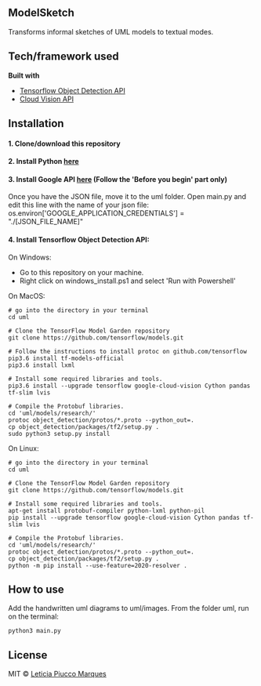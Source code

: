 ## ModelSketch
Transforms informal sketches of UML models to textual modes.

## Tech/framework used
<b>Built with</b>
- [Tensorflow Object Detection API](https://electron.atom.io)
- [Cloud Vision API](https://cloud.google.com/vision)

## Installation

#### 1. Clone/download this repository

#### 2. Install Python [here](https://www.python.org/downloads/)

#### 3. Install Google API [here](https://cloud.google.com/vision/docs/quickstart-client-libraries) (Follow the 'Before you begin' part only)

Once you have the JSON file, move it to the uml folder. Open main.py and edit this line with the name of your json file:
os.environ['GOOGLE_APPLICATION_CREDENTIALS'] = "./[JSON_FILE_NAME]"

#### 4. Install Tensorflow Object Detection API: 

On Windows:
- Go to this repository on your machine.
- Right click on windows_install.ps1 and select 'Run with Powershell'

On MacOS:
```
# go into the directory in your terminal
cd uml

# Clone the TensorFlow Model Garden repository
git clone https://github.com/tensorflow/models.git

# Follow the instructions to install protoc on github.com/tensorflow
pip3.6 install tf-models-official
pip3.6 install lxml

# Install some required libraries and tools.
pip3.6 install --upgrade tensorflow google-cloud-vision Cython pandas tf-slim lvis

# Compile the Protobuf libraries.
cd 'uml/models/research/'
protoc object_detection/protos/*.proto --python_out=.
cp object_detection/packages/tf2/setup.py .
sudo python3 setup.py install
```

On Linux:
```
# go into the directory in your terminal
cd uml

# Clone the TensorFlow Model Garden repository
git clone https://github.com/tensorflow/models.git

# Install some required libraries and tools.
apt-get install protobuf-compiler python-lxml python-pil
pip install --upgrade tensorflow google-cloud-vision Cython pandas tf-slim lvis

# Compile the Protobuf libraries.
cd 'uml/models/research/'
protoc object_detection/protos/*.proto --python_out=.
cp object_detection/packages/tf2/setup.py .
python -m pip install --use-feature=2020-resolver .
```

## How to use
Add the handwritten uml diagrams to uml/images.
From the folder uml, run on the terminal:
```
python3 main.py
```

## License
MIT © [Leticia Piucco Marques]()
